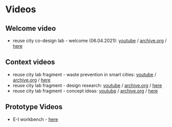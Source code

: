 # Videos

## Welcome video

- reuse city co-design lab - welcome (06.04.2021): [youtube](https://www.youtube.com/watch?v=v2pt18kbZis) / [archive.org](https://archive.org/details/reuse-welcome) / [here](20210406_welcome.webm)

## Context videos

- reuse city lab fragment - waste prevention in smart cities: [youtube](https://www.youtube.com/watch?v=mMFH11Sxi_M) / [archive.org](https://archive.org/details/reuse-city-lab-fragment-waste-prevention-in-smart-cities) / [here](20210408_fragment_waste-prevention.mkv)
- reuse city lab fragment - design research: [youtube](https://www.youtube.com/watch?v=VjxS0yINdC8) / [archive.org](https://archive.org/details/reuse-city-lab-fragment-design-research) / [here](20210414_fragment_design-research.mkv)
- reuse city lab fragment - concept ideas: [youtube](https://www.youtube.com/watch?v=VpqqeYQtpIY) / [archive.org](https://archive.org/details/reuse-city-lab-fragment-concept-ideas) / [here](20210420_fragment_concept-ideas.mkv)

## Prototype Videos

- E-I workbench - [here](20210421_E-I_workbench.webm)
